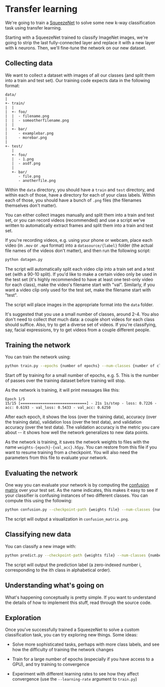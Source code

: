 # Transfer learning

We're going to train a [SqueezeNet](https://arxiv.org/abs/1602.07360) to solve
some new k-way classification task using transfer learning.

Starting with a SqueezeNet trained to classify ImageNet images, we're going to
strip the last fully-connected layer and replace it with a new layer with k
neurons. Then, we'll fine-tune the network on our new dataset.

## Collecting data

We want to collect a dataset with images of all our classes (and split them
into a train and test set). Our training code expects data in the following format:

```
data/
|
+- train/
|  |
|  +- foo/
|  |  - filename.png
|  |  - someotherfilename.png
|  |
|  +- bar/
|     - examplebar.png
|     - morebar.png
|
+- test/
   |
   +- foo/
   |  - 1.png
   |  - asdf.png
   |
   +- bar/
      - file.png
      - anotherfile.png
```

Within the `data` directory, you should have a `train` and `test` directory,
and within each of those, have a directory for each of your class labels.
Within each of those, you should have a bunch of `.png` files (the filenames
themselves don't matter).

You can either collect images manually and split them into a train and test
set, or you can record videos (recommended) and use a script we've written to
automatically extract frames and split them into a train and test set.

If you're recording videos, e.g. using your phone or webcam, place each video
(in `.mov` or `.mp4` format) into a `datasource/{label}` folder (the actual
file names of the videos don't matter), and then run the following script:

```bash
python datagen.py
```

The script will automatically split each video clip into a train set and a test
set (with a 90-10 split). If you'd like to make a certain video only be used in
the test set (it's highly recommended to have at least one test-only video for
each class), make the video's filename start with "val". Similarly, if you want
a video clip only used for the test set, make the filename start with "test".

The script will place images in the appropriate format into the `data` folder.

It's suggested that you use a small number of classes, around 2-4. You also
don't need to collect _that_ much data: a couple short videos for each class
should suffice. Also, try to get a diverse set of videos. If you're
classifying, say, facial expressions, try to get videos from a couple different
people.

## Training the network

You can train the network using:

```bash
python train.py --epochs {number of epochs} --num-classes {number of classes}
```

Start off by training for a small number of epochs, e.g. 5. This is the number
of passes over the training dataset before training will stop.

As the network is training, it will print messages like this:

```
Epoch 1/5
15/15 [==============================] - 21s 1s/step - loss: 0.7226 - acc: 0.6193 - val_loss: 0.5433 - val_acc: 0.6250
```

After each epoch, it shows the loss (over the training data), accuracy (over
the training data), validation loss (over the test data), and validation
accuracy (over the test data). The validation accuracy is the metric you care
about -- it shows how well the network generalizes to new data points.

As the network is training, it saves the network weights to files with the name
`weights-{epoch}-{val_acc}.h5py`. You can restore from this file if you want to
resume training from a checkpoint. You will also need the parameters from this
file to evaluate your network.

## Evaluating the network

One way you can evaluate your network is by computing the [confusion
matrix](https://en.wikipedia.org/wiki/Confusion_matrix) over your test set. As
the name indicates, this makes it easy to see if your classifier is confusing
instances of two different classes. You can compute this using the following:

```bash
python confusion.py --checkpoint-path {weights file} --num-classes {number of classes}
```

The script will output a visualization in `confusion_matrix.png`.

## Classifying new data

You can classify a new image with:

```bash
python predict.py --checkpoint-path {weights file} --num-classes {number of classes} --image {path to image}
```

The script will output the prediction label (a zero-indexed number i,
corresponding to the ith class in alphabetical order).

## Understanding what's going on

What's happening conceptually is pretty simple. If you want to understand the
details of how to implement this stuff, read through the source code.

## Exploration

Once you've successfully trained a SqueezeNet to solve a custom classification
task, you can try exploring new things. Some ideas:

* Solve more sophisticated tasks, perhaps with more class labels, and see how
  the difficulty of training the network changes

* Train for a large number of epochs (especially if you have access to a GPU),
  and try training to convergence

* Experiment with different learning rates to see how they affect convergence
  (use the `--learning-rate` argument to `train.py`)
